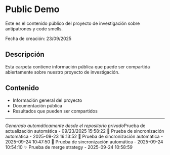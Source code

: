 # Public Demo

Este es el contenido público del proyecto de investigación sobre antipatrones y code smells.

Fecha de creación: 23/09/2025

## Descripción
Esta carpeta contiene información pública que puede ser compartida abiertamente sobre nuestro proyecto de investigación.

## Contenido
- Información general del proyecto
- Documentación pública
- Resultados que pueden ser compartidos

---
*Generado automáticamente desde el repositorio privado*Prueba de actualización automática - 09/23/2025 15:58:22
🚀 Prueba de sincronización automática - 2025-09-23 16:13:52
🚀 Prueba de sincronización automática - 2025-09-24 10:47:50
🚀 Prueba de sincronización automática - 2025-09-24 10:54:10
✨ Prueba de merge strategy - 2025-09-24 10:58:59
